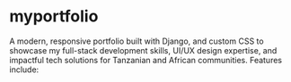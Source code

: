 # myportfolio
A modern, responsive portfolio built with Django, and custom CSS to showcase my full-stack development skills, UI/UX design expertise, and impactful tech solutions for Tanzanian and African communities. Features include:
